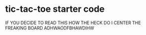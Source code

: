 # tic-tac-toe starter code


IF YOU DECIDE TO READ THIS HOW THE HECK DO I CENTER THE FREAKING BOARD ADHWAODFBHAWDIHW